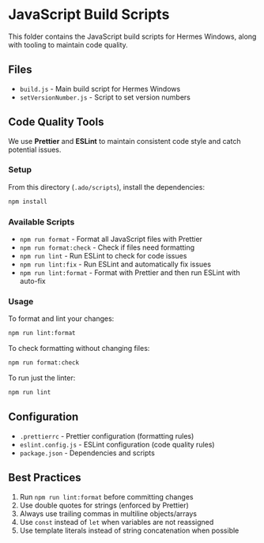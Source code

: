 # JavaScript Build Scripts

This folder contains the JavaScript build scripts for Hermes Windows, along with tooling to maintain code quality.

## Files

- `build.js` - Main build script for Hermes Windows
- `setVersionNumber.js` - Script to set version numbers

## Code Quality Tools

We use **Prettier** and **ESLint** to maintain consistent code style and catch potential issues.

### Setup

From this directory (`.ado/scripts`), install the dependencies:

```bash
npm install
```

### Available Scripts

- `npm run format` - Format all JavaScript files with Prettier
- `npm run format:check` - Check if files need formatting
- `npm run lint` - Run ESLint to check for code issues
- `npm run lint:fix` - Run ESLint and automatically fix issues
- `npm run lint:format` - Format with Prettier and then run ESLint with auto-fix

### Usage

To format and lint your changes:

```bash
npm run lint:format
```

To check formatting without changing files:

```bash
npm run format:check
```

To run just the linter:

```bash
npm run lint
```

## Configuration

- `.prettierrc` - Prettier configuration (formatting rules)
- `eslint.config.js` - ESLint configuration (code quality rules)
- `package.json` - Dependencies and scripts

## Best Practices

1. Run `npm run lint:format` before committing changes
2. Use double quotes for strings (enforced by Prettier)
3. Always use trailing commas in multiline objects/arrays
4. Use `const` instead of `let` when variables are not reassigned
5. Use template literals instead of string concatenation when possible

